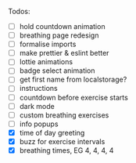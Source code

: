 Todos:

- [ ] hold countdown animation
- [ ] breathing page redesign
- [ ] formalise imports
- [ ] make prettier & eslint better
- [ ] lottie animations
- [ ] badge select animation
- [ ] get first name from localstorage?
- [ ] instructions
- [ ] countdown before exercise starts
- [ ] dark mode
- [ ] custom breathing exercises
- [ ] info popups
- [x] time of day greeting
- [x] buzz for exercise intervals
- [x] breathing times, EG 4, 4, 4, 4
